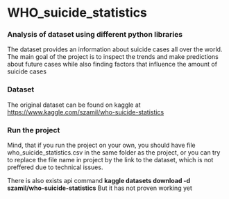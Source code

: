 # WHO_suicide_statistics
### Analysis of dataset using different python libraries
The dataset provides an information about suicide cases all over the world. The main goal of the project is to inspect the trends and make predictions about future cases while also finding factors that influence the amount of suicide cases

### Dataset
The original dataset can be found on kaggle at https://www.kaggle.com/szamil/who-suicide-statistics

### Run the project
Mind, that if you run the project on your own, you should have file who_suicide_statistics.csv in the same folder as the project, or you can try to replace the file name in project by the link to the dataset, which is not preffered due to technical issues.

There is also exists api command 
**kaggle datasets download -d szamil/who-suicide-statistics**
But it has not proven working yet

